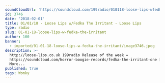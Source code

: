 ```yaml
---
soundCloudUrl: 'https://soundcloud.com/199radio/010118-loose-lips-wfedka-the-irritant'
id: 3746
date: '2018-02-01'
title: 01/01/18 - Loose Lips w/Fedka The Irritant - Loose Lips
type: radio
slug: 01-01-18-loose-lips-w-fedka-the-irritant
author: 100
banner:
  - imported/01-01-18-loose-lips-w-fedka-the-irritant/image3746.jpeg
description: >-
  http://loose-lips.co.uk 199radio Release of the week =
  https://soundcloud.com/horror-boogie-records/fedka-the-irritant-one [...]Read
  More...
published: true
tags: Wonky
---
```

